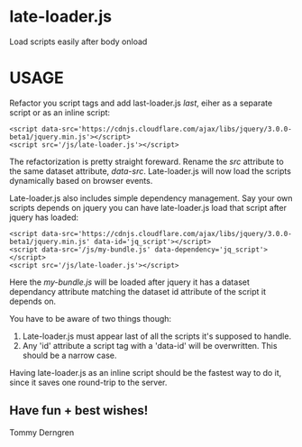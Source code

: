 # late-loader.js
Load scripts easily after body onload

# USAGE
Refactor you script tags and add last-loader.js *last*, eiher as a separate script or as an inline script:

    <script data-src='https://cdnjs.cloudflare.com/ajax/libs/jquery/3.0.0-beta1/jquery.min.js'></script>
    <script src='/js/late-loader.js'></script>

The refactorization is pretty straight foreward. Rename the *src* attribute to the same dataset attribute, *data-src*. Late-loader.js will now load the scripts dynamically based on browser events.

Late-loader.js also includes simple dependency management. Say your own scripts depends on jquery you can have late-loader.js load that script after jquery has loaded:

    <script data-src='https://cdnjs.cloudflare.com/ajax/libs/jquery/3.0.0-beta1/jquery.min.js' data-id='jq_script'></script>
    <script data-src='/js/my-bundle.js' data-dependency='jq_script'></script>
    <script src='/js/late-loader.js'></script>

Here the *my-bundle.js* will be loaded after jquery it has a dataset dependancy attribute matching the dataset id attribute of the script it depends on.

You have to be aware of two things though:
1. Late-loader.js must appear last of all the scripts it's supposed to handle.
2. Any 'id' attribute a script tag with a 'data-id' will be overwritten. This should be a narrow case.

Having late-loader.js as an inline script should be the fastest way to do it, since it saves one round-trip to the server.

Have fun + best wishes!
--
Tommy Derngren
